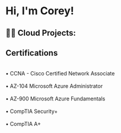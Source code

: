 <h1>Hi, I'm Corey! </h1>

<h2>👨‍💻 Cloud Projects:</h2>



<h2>Certifications</h2>
<br>•	CCNA - Cisco Certified Network Associate</br>
<br>•	AZ-104 Microsoft Azure Administrator</br>
<br>•	AZ-900 Microsoft Azure Fundamentals</br>
<br>•	CompTIA Security+</br>
<br>•	CompTIA A+</br>



<!--
**joshmadakor1/joshmadakor1** is a ✨ _special_ ✨ repository because its `README.md` (this file) appears on your GitHub profile.

Here are some ideas to get you started:

- 🔭 I’m currently working on ...
- 🌱 I’m currently learning ...
- 👯 I’m looking to collaborate on ...
- 🤔 I’m looking for help with ...
- 💬 Ask me about ...
- 📫 How to reach me: ...
- 😄 Pronouns: ...
- ⚡ Fun fact: ...
-->
